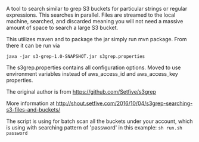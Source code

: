 A tool to search similar to grep S3 buckets for particular strings or regular expressions. This searches in parallel. Files are streamed to the local machine, searched, and discarded meaning you will not need a massive amount of space to search a large S3 bucket.

This utilizes maven and to package the jar simply run mvn package. From there it can be run via 

```java -jar s3-grep-1.0-SNAPSHOT.jar s3grep.properties```

The s3grep.properties contains all configuration options. Moved to use environment variables instead of aws_access_id and aws_access_key properties. 

The original author is from https://github.com/Setfive/s3grep

More information at http://shout.setfive.com/2016/10/04/s3grep-searching-s3-files-and-buckets/

The script is using for batch scan all the buckets under your account, which is using with searching pattern of 'password' in this example:
```sh run.sh password```
